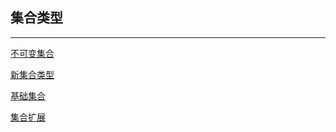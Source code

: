 ## 集合类型 
-----

[不可变集合](2.1-immutable-collections.md)

[新集合类型](2.2-new-collection-types.md)

[基础集合](2.3-collection-utilities.md)

[集合扩展](2.4-collection-helper-explaines.md)